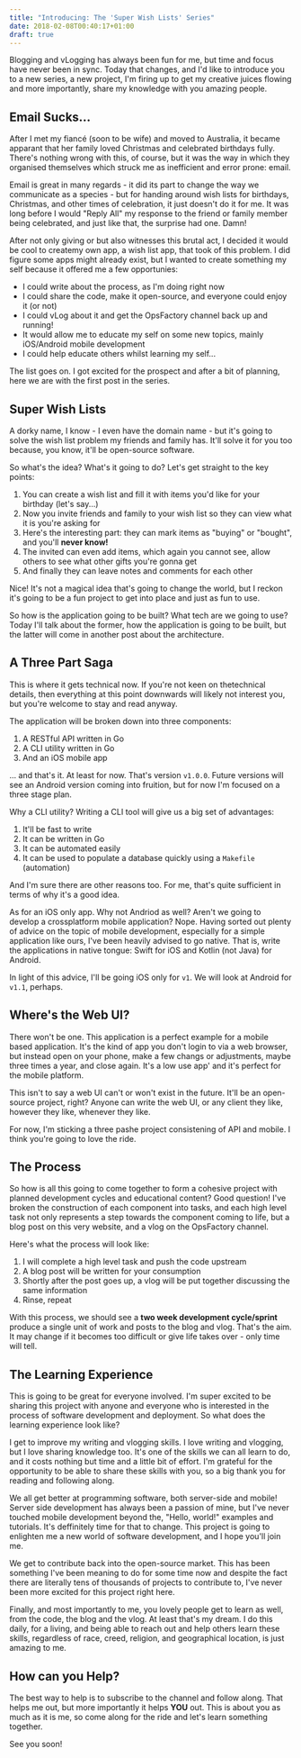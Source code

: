 ```yaml
---
title: "Introducing: The 'Super Wish Lists' Series"
date: 2018-02-08T00:40:17+01:00
draft: true
---
```


Blogging and vLogging has always been fun for me, but time and focus have never been in sync. Today that changes, and I'd like to introduce you to a new series, a new project, I'm firing up to get my creative juices flowing and more importantly, share my knowledge with you amazing people.

## Email Sucks...
After I met my fiancé (soon to be wife) and moved to Australia, it became apparant that her family loved Christmas and celebrated birthdays fully. There's nothing wrong with this, of course, but it was the way in which they organised themselves which struck me as inefficient and error prone: email.

Email is great in many regards - it did its part to change the way we communicate as a species - but for handing around wish lists for birthdays, Christmas, and other times of celebration, it just doesn't do it for me. It was long before I would "Reply All" my response to the friend or family member being celebrated, and just like that, the surprise had one. Damn!

After not only giving or but also witnesses this brutal act, I decided it would be cool to createmy own app, a wish list app, that took of this problem. I did figure some apps might already exist, but I wanted to create something my self because it offered me a few opportunies:

* I could write about the process, as I'm doing right now
* I could share the code, make it open-source, and everyone could enjoy it (or not)
* I could vLog about it and get the OpsFactory channel back up and running!
* It would allow me to educate my self on some new topics, mainly iOS/Android mobile development
* I could help educate others whilst learning my self...

The list goes on. I got excited for the prospect and after a bit of planning, here we are with the first post in the series.

## Super Wish Lists
A dorky name, I know - I even have the domain name - but it's going to solve the wish list problem my friends and family has. It'll solve it for you too because, you know, it'll be open-source software.

So what's the idea? What's it going to do? Let's get straight to the key points:

1. You can create a wish list and fill it with items you'd like for your birthday (let's say...)
1. Now you invite friends and family to your wish list so they can view what it is you're asking for
1. Here's the interesting part: they can mark items as "buying" or "bought", and you'll **never know!**
1. The invited can even add items, which again you cannot see, allow others to see what other gifts you're gonna get
1. And finally they can leave notes and comments for each other

Nice! It's not a magical idea that's going to change the world, but I reckon it's going to be a fun project to get into place and just as fun to use.

So how is the application going to be built? What tech are we going to use? Today I'll talk about the former, how the application is going to be built, but the latter will come in another post about the architecture.

## A Three Part Saga
This is where it gets technical now. If you're not keen on thetechnical details, then everything at this point downwards will likely not interest you, but you're welcome to stay and read anyway.

The application will be broken down into three components:

1. A RESTful API written in Go
1. A CLI utility written in Go
1. And an iOS mobile app

... and that's it. At least for now. That's version `v1.0.0`. Future versions will see an Android version coming into fruition, but for now I'm focused on a three stage plan.

Why a CLI utility? Writing a CLI tool will give us a big set of advantages:

1. It'll be fast to write
1. It can be written in Go
1. It can be automated easily
1. It can be used to populate a database quickly using a `Makefile` (automation)

And I'm sure there are other reasons too. For me, that's quite sufficient in terms of why it's a good idea.

As for an iOS only app. Why not Andriod as well? Aren't we going to develop a crossplatform mobile application? Nope. Having sorted out plenty of advice on the topic of mobile development, especially for a simple application like ours, I've been heavily advised to go native. That is, write the applications in native tongue: Swift for iOS and Kotlin (not Java) for Android.

In light of this advice, I'll be going iOS only for `v1`. We will look at Android for `v1.1`, perhaps.

## Where's the Web UI?
There won't be one. This application is a perfect example for a mobile based application. It's the kind of app you don't login to via a web browser, but instead open on your phone, make a few changs or adjustments, maybe three times a year, and close again. It's a low use app' and it's perfect for the mobile platform.

This isn't to say a web UI can't or won't exist in the future. It'll be an open-source project, right? Anyone can write the web UI, or any client they like, however they like, whenever they like.

For now, I'm sticking a three pashe project consistening of API and mobile. I think you're going to love the ride.

## The Process
So how is all this going to come together to form a cohesive project with planned development cycles and educational content? Good question! I've broken the construction of each component into tasks, and each high level task not only represents a step towards the component coming to life, but a blog post on this very website, and a vlog on the OpsFactory channel.

Here's what the process will look like:

1. I will complete a high level task and push the code upstream
1. A blog post will be written for your consumption
1. Shortly after the post goes up, a vlog will be put together discussing the same information
1. Rinse, repeat

With this process, we should see a **two week development cycle/sprint** produce a single unit of work and posts to the blog and vlog. That's the aim. It may change if it becomes too difficult or give life takes over - only time will tell.

## The Learning Experience
This is going to be great for everyone involved. I'm super excited to be sharing this project with anyone and everyone who is interested in the process of software development and deployment. So what does the learning experience look like?

I get to improve my writing and vlogging skills. I love writing and vlogging, but I love sharing knowledge too. It's one of the skills we can all learn to do, and it costs nothing but time and a little bit of effort. I'm grateful for the opportunity to be able to share these skills with you, so a big thank you for reading and following along.

We all get better at programming software, both server-side and mobile! Server side development has always been a passion of mine, but I've never touched mobile development beyond the, "Hello, world!" examples and tutorials. It's deffinitely time for that to change. This project is going to enlighten me a new world of software development, and I hope you'll join me.

We get to contribute back into the open-source market. This has been something I've been meaning to do for some time now and despite the fact there are literally tens of thousands of projects to contribute to, I've never been more excited for this project right here.

Finally, and most importantly to me, you lovely people get to learn as well, from the code, the blog and the vlog. At least that's my dream. I do this daily, for a living, and being able to reach out and help others learn these skills, regardless of race, creed, religion, and geographical location, is just amazing to me.

## How can you Help?
The best way to help is to subscribe to the channel and follow along. That helps me out, but more importantly it helps **YOU** out. This is about you as much as it is me, so come along for the ride and let's learn something together.

See you soon!
